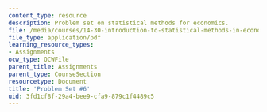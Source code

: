 ```yaml
---
content_type: resource
description: Problem set on statistical methods for economics.
file: /media/courses/14-30-introduction-to-statistical-methods-in-economics-spring-2009/3fd1cf8f29a4bee9cfa9879c1f4489c5_MIT14_30s09_pset06.pdf
file_type: application/pdf
learning_resource_types:
- Assignments
ocw_type: OCWFile
parent_title: Assignments
parent_type: CourseSection
resourcetype: Document
title: 'Problem Set #6'
uid: 3fd1cf8f-29a4-bee9-cfa9-879c1f4489c5
---
```

